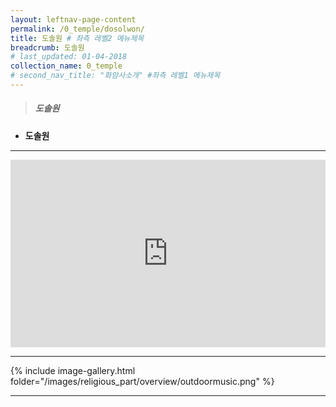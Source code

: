 ```yaml
---
layout: leftnav-page-content
permalink: /0_temple/dosolwon/
title: 도솔원 # 좌측 레벨2 메뉴제목
breadcrumb: 도솔원 
# last_updated: 01-04-2018 
collection_name: 0_temple
# second_nav_title: "화암사소개" #좌측 레벨1 메뉴제목
---
```



> ##### **도솔원**

* **도솔원**
---
<iframe width="100%"
        height="300"
        src="https://youtube.com/embed/uTilytb2--E?t=16"
        frameborder="0"
        allow="autoplay; encrypted-media"
        controls="1"
        allowfullscreen></iframe>

---

{% include image-gallery.html folder="/images/religious_part/overview/outdoormusic.png" %}

---
